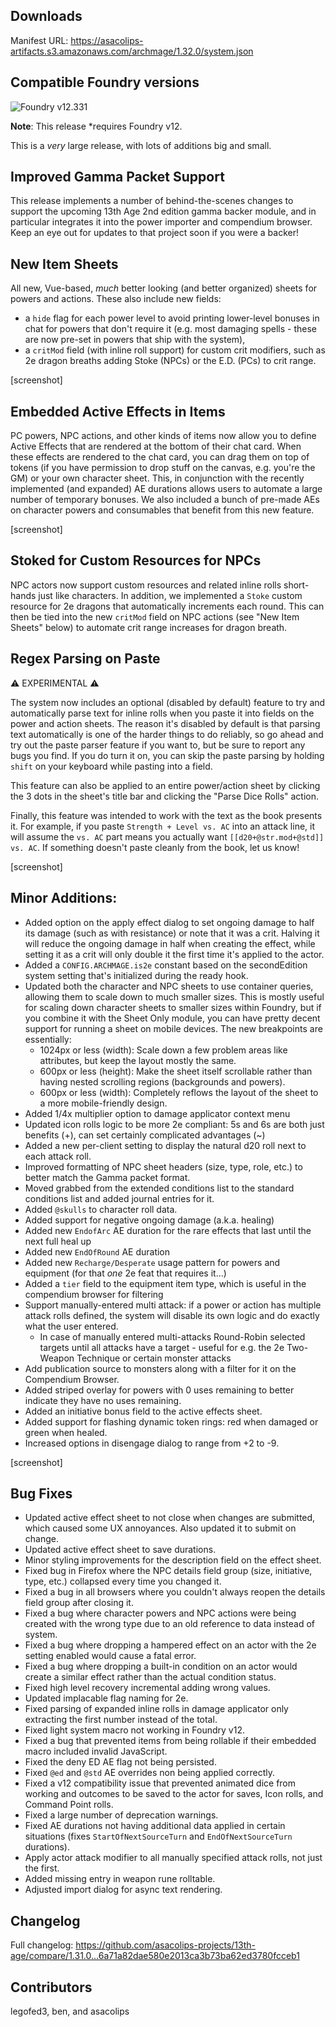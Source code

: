 ## Downloads

Manifest URL: https://asacolips-artifacts.s3.amazonaws.com/archmage/1.32.0/system.json

## Compatible Foundry versions

![Foundry v12.331](https://img.shields.io/badge/Foundry-v12.331-green)

**Note**: This release *requires Foundry v12.

This is a *very* large release, with lots of additions big and small.

## Improved Gamma Packet Support
This release implements a number of behind-the-scenes changes to support the upcoming 13th Age 2nd edition gamma backer module, and in particular integrates it into the power importer and compendium browser. Keep an eye out for updates to that project soon if you were a backer!

## New Item Sheets
All new, Vue-based, *much* better looking (and better organized) sheets for powers and actions. These also include new fields:
- a `hide` flag for each power level to avoid printing lower-level bonuses in chat for powers that don't require it (e.g. most damaging spells - these are now pre-set in powers that ship with the system),
- a `critMod` field (with inline roll support) for custom crit modifiers, such as 2e dragon breaths adding Stoke (NPCs) or the E.D. (PCs) to crit range.

[screenshot]

## Embedded Active Effects in Items
PC powers, NPC actions, and other kinds of items now allow you to define Active Effects that are rendered at the bottom of their chat card. When these effects are rendered to the chat card, you can drag them on top of tokens (if you have permission to drop stuff on the canvas, e.g. you're the GM) or your own character sheet. This, in conjunction with the recently implemented (and expanded) AE durations allows users to automate a large number of temporary bonuses. We also included a bunch of pre-made AEs on character powers and consumables that benefit from this new feature.

[screenshot]

## Stoked for Custom Resources for NPCs
NPC actors now support custom resources and related inline rolls short-hands just like characters. In addition, we implemented a `Stoke` custom resource for 2e dragons that automatically increments each round. This can then be tied into the new `critMod` field on NPC actions (see "New Item Sheets" below) to automate crit range increases for dragon breath.

## Regex Parsing on Paste
⚠️ EXPERIMENTAL ⚠️

The system now includes an optional (disabled by default) feature to try and automatically parse text for inline rolls when you paste it into fields on the power and action sheets. The reason it's disabled by default is that parsing text automatically is one of the harder things to do reliably, so go ahead and try out the paste parser feature if you want to, but be sure to report any bugs you find. If you do turn it on, you can skip the paste parsing by holding `shift` on your keyboard while pasting into a field.

This feature can also be applied to an entire power/action sheet by clicking the 3 dots in the sheet's title bar and clicking the "Parse Dice Rolls" action.

Finally, this feature was intended to work with the text as the book presents it. For example, if you paste `Strength + Level vs. AC` into an attack line, it will assume the `vs. AC` part means you actually want `[[d20+@str.mod+@std]] vs. AC`. If something doesn't paste cleanly from the book, let us know!

[screenshot]

## Minor Additions:
- Added option on the apply effect dialog to set ongoing damage to half its damage (such as with resistance) or note that it was a crit. Halving it will reduce the ongoing damage in half when creating the effect, while setting it as a crit will only double it the first time it's applied to the actor.
- Added a `CONFIG.ARCHMAGE.is2e` constant based on the secondEdition system setting that's initialized during the ready hook.
- Updated both the character and NPC sheets to use container queries, allowing them to scale down to much smaller sizes. This is mostly useful for scaling down character sheets to smaller sizes within Foundry, but if you combine it with the Sheet Only module, you can have pretty decent support for running a sheet on mobile devices. The new breakpoints are essentially:
    - 1024px or less (width): Scale down a few problem areas like attributes, but keep the layout mostly the same.
    - 600px or less (height): Make the sheet itself scrollable rather than having nested scrolling regions (backgrounds and powers).
    - 600px or less (width): Completely reflows the layout of the sheet to a more mobile-friendly design.
- Added 1/4x multiplier option to damage applicator context menu
- Updated icon rolls logic to be more 2e compliant: 5s and 6s are both just benefits (+), can set certainly complicated advantages (~)
- Added a new per-client setting to display the natural d20 roll next to each attack roll.
- Improved formatting of NPC sheet headers (size, type, role, etc.) to better match the Gamma packet format.
- Moved grabbed from the extended conditions list to the standard conditions list and added journal entries for it.
- Added `@skulls` to character roll data.
- Added support for negative ongoing damage (a.k.a. healing)
- Added new `EndofArc` AE duration for the rare effects that last until the next full heal up
- Added new `EndOfRound` AE duration
- Added new `Recharge/Desperate` usage pattern for powers and equipment (for that *one* 2e feat that requires it...)
- Added a `tier` field to the equipment item type, which is useful in the compendium browser for filtering
- Support manually-entered multi attack: if a power or action has multiple attack rolls defined, the system will disable its own logic and do exactly what the user entered.
    - In case of manually entered multi-attacks Round-Robin selected targets until all attacks have a target - useful for e.g. the 2e Two-Weapon Technique or certain monster attacks
- Add publication source to monsters along with a filter for it on the Compendium Browser.
- Added striped overlay for powers with 0 uses remaining to better indicate they have no uses remaining.
- Added an initiative bonus field to the active effects sheet.
- Added support for flashing dynamic token rings: red when damaged or green when healed.
- Increased options in disengage dialog to range from +2 to -9.

[screenshot]

## Bug Fixes
- Updated active effect sheet to not close when changes are submitted, which caused some UX annoyances. Also updated it to submit on change.
- Updated active effect sheet to save durations.
- Minor styling improvements for the description field on the effect sheet.
- Fixed bug in Firefox where the NPC details field group (size, initiative, type, etc.) collapsed every time you changed it.
- Fixed a bug in all browsers where you couldn't always reopen the details field group after closing it.
- Fixed a bug where character powers and NPC actions were being created with the wrong type due to an old reference to data instead of system.
- Fixed a bug where dropping a hampered effect on an actor with the 2e setting enabled would cause a fatal error.
- Fixed a bug where dropping a built-in condition on an actor would create a similar effect rather than the actual condition status.
- Fixed high level recovery incremental adding wrong values.
- Updated implacable flag naming for 2e.
- Fixed parsing of expanded inline rolls in damage applicator only extracting the first number instead of the total.
- Fixed light system macro not working in Foundry v12.
- Fixed a bug that prevented items from being rollable if their embedded macro included invalid JavaScript.
- Fixed the deny ED AE flag not being persisted.
- Fixed `@ed` and `@std` AE overrides non being applied correctly.
- Fixed a v12 compatibility issue that prevented animated dice from working and outcomes to be saved to the actor for saves, Icon rolls, and Command Point rolls.
- Fixed a large number of deprecation warnings.
- Fixed AE durations not having additional data applied in certain situations (fixes `StartOfNextSourceTurn` and `EndOfNextSourceTurn` durations).
- Apply actor attack modifier to all manually specified attack rolls, not just the first.
- Added missing entry in weapon rune rolltable.
- Adjusted import dialog for async text rendering.

## Changelog

Full changelog: https://github.com/asacolips-projects/13th-age/compare/1.31.0...6a71a82dae580e2013ca3b73ba62ed3780fcceb1

## Contributors

legofed3, ben, and asacolips

